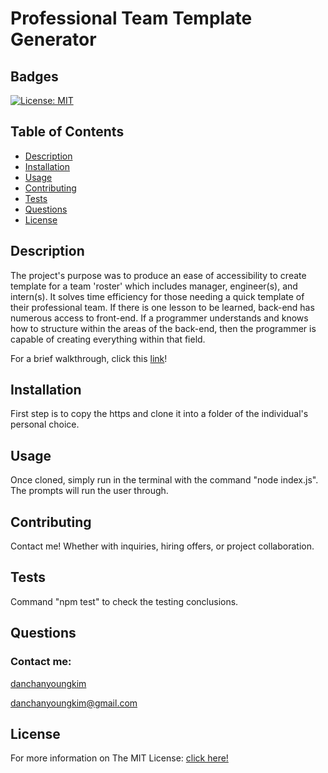 # Professional Team Template Generator

  ## Badges
  [![License: MIT](https://img.shields.io/badge/License-MIT-yellow.svg)](https://opensource.org/licenses/MIT)

  ## Table of Contents
  - [Description](#description)
  - [Installation](#installation)
  - [Usage](#usage)
  - [Contributing](#contributing)
  - [Tests](#tests)
  - [Questions](#questions)
  - [License](#license)

  ## Description
  The project's purpose was to produce an ease of accessibility to create template for a team 'roster' which includes manager, engineer(s), and intern(s). It solves time efficiency for those needing a quick template of their professional team. If there is one lesson to be learned, back-end has numerous access to front-end. If a programmer understands and knows how to structure within the areas of the back-end, then the programmer is capable of creating everything within that field.
  
  For a brief walkthrough, click this [link](https://www.youtube.com/watch?v=0mNV-Fx81-I&ab_channel=DanKim)!

  ## Installation
  First step is to copy the https and clone it into a folder of the individual's personal choice. 

  ## Usage
  Once cloned, simply run in the terminal with the command "node index.js". The prompts will run the user through.

  ## Contributing
  Contact me! Whether with inquiries, hiring offers, or project collaboration.
  
  ## Tests
  Command "npm test" to check the testing conclusions.

  ## Questions
  ### Contact me:
  [danchanyoungkim](https://github.com/danchanyoungkim)
  
  danchanyoungkim@gmail.com

  ## License
  For more information on The MIT License:
  [click here!](https://opensource.org/licenses/MIT)
